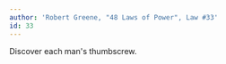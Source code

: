 ```yaml
---
author: 'Robert Greene, "48 Laws of Power", Law #33'
id: 33
---
```


Discover each man's thumbscrew.
